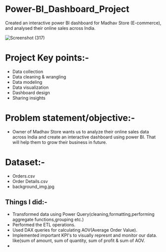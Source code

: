 # Power-BI_Dashboard_Project
Created an interactive power BI dashboard for Madhav Store (E-commerce), and analysed their online sales across India.

![Screenshot (317)](https://github.com/salvik43/Power-BI_Dashboard_Project/assets/67736824/c26f2b92-f917-4249-8fb9-b101b07ff20c)

# Project Key points:-
* Data collection
* Data cleaning & wrangling
* Data modeling
* Data visualization
* Dashboard design
* Sharing insights

# Problem statement/objective:-
* Owner of Madhav Store wants us to  analyze their online sales data across India and create an interactive dashboard using power BI. That will help them to grow their business in future.

# Dataset:-
* Orders.csv
* Order Details.csv
* background_img.jpg

## Things I did:-
* Transformed data using Power Query(cleaning,formatting,performing aggregate functions,grouping etc.)
* Performed the ETL operations.
* Used DAX queries for calculating AOV(Average Order Value).
* Implemented important KPI's to visually represnt and monitor our data. like(sum of amount, sum of quantity, sum of profit & sum of AOV.
* 
